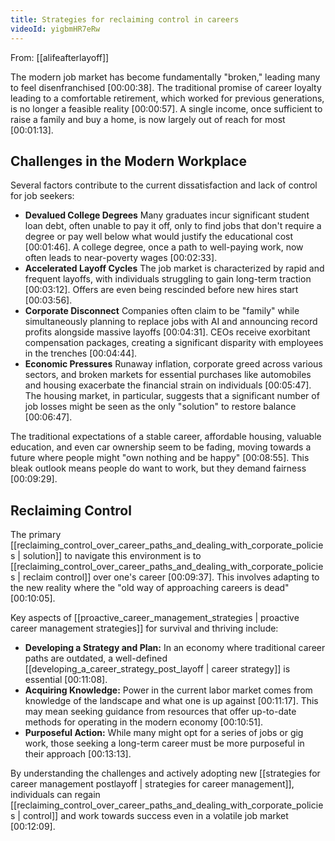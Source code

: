 ```yaml
---
title: Strategies for reclaiming control in careers
videoId: yigbmHR7eRw
---
```


From: [[alifeafterlayoff]] <br/> 

The modern job market has become fundamentally "broken," leading many to feel disenfranchised <a class="yt-timestamp" data-t="00:00:38">[00:00:38]</a>. The traditional promise of career loyalty leading to a comfortable retirement, which worked for previous generations, is no longer a feasible reality <a class="yt-timestamp" data-t="00:00:57">[00:00:57]</a>. A single income, once sufficient to raise a family and buy a home, is now largely out of reach for most <a class="yt-timestamp" data-t="00:01:13">[00:01:13]</a>.

## Challenges in the Modern Workplace

Several factors contribute to the current dissatisfaction and lack of control for job seekers:

*   **Devalued College Degrees** Many graduates incur significant student loan debt, often unable to pay it off, only to find jobs that don't require a degree or pay well below what would justify the educational cost <a class="yt-timestamp" data-t="00:01:46">[00:01:46]</a>. A college degree, once a path to well-paying work, now often leads to near-poverty wages <a class="yt-timestamp" data-t="00:02:33">[00:02:33]</a>.
*   **Accelerated Layoff Cycles** The job market is characterized by rapid and frequent layoffs, with individuals struggling to gain long-term traction <a class="yt-timestamp" data-t="00:03:12">[00:03:12]</a>. Offers are even being rescinded before new hires start <a class="yt-timestamp" data-t="00:03:56">[00:03:56]</a>.
*   **Corporate Disconnect** Companies often claim to be "family" while simultaneously planning to replace jobs with AI and announcing record profits alongside massive layoffs <a class="yt-timestamp" data-t="00:04:31">[00:04:31]</a>. CEOs receive exorbitant compensation packages, creating a significant disparity with employees in the trenches <a class="yt-timestamp" data-t="00:04:44">[00:04:44]</a>.
*   **Economic Pressures** Runaway inflation, corporate greed across various sectors, and broken markets for essential purchases like automobiles and housing exacerbate the financial strain on individuals <a class="yt-timestamp" data-t="00:05:47">[00:05:47]</a>. The housing market, in particular, suggests that a significant number of job losses might be seen as the only "solution" to restore balance <a class="yt-timestamp" data-t="00:06:47">[00:06:47]</a>.

The traditional expectations of a stable career, affordable housing, valuable education, and even car ownership seem to be fading, moving towards a future where people might "own nothing and be happy" <a class="yt-timestamp" data-t="00:08:55">[00:08:55]</a>. This bleak outlook means people do want to work, but they demand fairness <a class="yt-timestamp" data-t="00:09:29">[00:09:29]</a>.

## Reclaiming Control

The primary [[reclaiming_control_over_career_paths_and_dealing_with_corporate_policies | solution]] to navigate this environment is to [[reclaiming_control_over_career_paths_and_dealing_with_corporate_policies | reclaim control]] over one's career <a class="yt-timestamp" data-t="00:09:37">[00:09:37]</a>. This involves adapting to the new reality where the "old way of approaching careers is dead" <a class="yt-timestamp" data-t="00:10:05">[00:10:05]</a>.

Key aspects of [[proactive_career_management_strategies | proactive career management strategies]] for survival and thriving include:

*   **Developing a Strategy and Plan:** In an economy where traditional career paths are outdated, a well-defined [[developing_a_career_strategy_post_layoff | career strategy]] is essential <a class="yt-timestamp" data-t="00:11:08">[00:11:08]</a>.
*   **Acquiring Knowledge:** Power in the current labor market comes from knowledge of the landscape and what one is up against <a class="yt-timestamp" data-t="00:11:17">[00:11:17]</a>. This may mean seeking guidance from resources that offer up-to-date methods for operating in the modern economy <a class="yt-timestamp" data-t="00:10:51">[00:10:51]</a>.
*   **Purposeful Action:** While many might opt for a series of jobs or gig work, those seeking a long-term career must be more purposeful in their approach <a class="yt-timestamp" data-t="00:13:13">[00:13:13]</a>.

By understanding the challenges and actively adopting new [[strategies for career management postlayoff | strategies for career management]], individuals can regain [[reclaiming_control_over_career_paths_and_dealing_with_corporate_policies | control]] and work towards success even in a volatile job market <a class="yt-timestamp" data-t="00:12:09">[00:12:09]</a>.